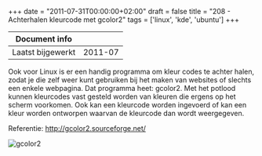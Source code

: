 +++
date = "2011-07-31T00:00:00+02:00"
draft = false
title = "208 - Achterhalen kleurcode met gcolor2"
tags = ['linux', 'kde', 'ubuntu']
+++


| Document info       |                   |
|---------------------|-------------------|
| Laatst bijgewerkt   | 2011-07           |


Ook voor Linux is er een handig programma om kleur codes te achter halen, zodat je die zelf weer kunt gebruiken bij het
maken van websites of slechts een enkele webpagina. Dat programma heet: gcolor2.
Met het potlood kunnen kleurcodes vast gesteld worden van kleuren die ergens op het scherm voorkomen. Ook kan een
kleurcode worden ingevoerd of kan een kleur worden ontworpen waarvan de kleurcode dan wordt weergegeven.

Referentie:
http://gcolor2.sourceforge.net/

![gcolor2](/img/208-gcolor2.png)


